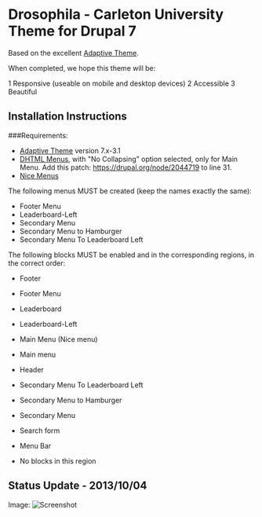# Drosophila - Carleton University Theme for Drupal 7

Based on the excellent [Adaptive Theme](https://drupal.org/project/adaptivetheme).

When completed, we hope this theme will be:

1 Responsive (useable on mobile and desktop devices)
2 Accessible
3 Beautiful 

## Installation Instructions

###Requirements:

* [Adaptive Theme](https://drupal.org/project/adaptivetheme) version 7.x-3.1
* [DHTML Menus](https://drupal.org/project/dhtml_menu), with "No Collapsing" option selected, only for Main Menu. Add this patch: https://drupal.org/node/2044719 to line 31.
* [Nice Menus](https://drupal.org/project/nice_menus)

The following menus MUST be created (keep the names exactly the same): 

- Footer Menu
- Leaderboard-Left
- Secondary Menu
- Secondary Menu to Hamburger
- Secondary Menu To Leaderboard Left

The following blocks MUST be enabled and in the corresponding regions, in the correct order: 

- Footer
 - Footer Menu 

- Leaderboard 
 - Leaderboard-Left    
 - Main Menu (Nice menu)
 - Main menu   

- Header
 - Secondary Menu To Leaderboard Left  
 - Secondary Menu to Hamburger 
 - Secondary Menu   
 - Search form 

- Menu Bar
 - No blocks in this region

## Status Update - 2013/10/04

Image: ![Screenshot](http://i.imgur.com/PDJ9ddK.png?1)
